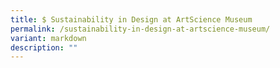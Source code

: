 ```yaml
---
title: $ Sustainability in Design at ArtScience Museum
permalink: /sustainability-in-design-at-artscience-museum/
variant: markdown
description: ""
---
```

